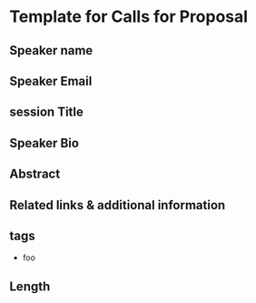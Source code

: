 # Template for Calls for Proposal

## Speaker name


## Speaker Email

## session Title

## Speaker Bio


## Abstract

## Related links & additional information


## tags
- foo

## Length
